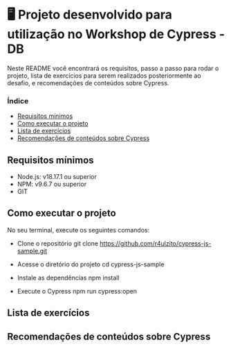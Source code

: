 # 🖥️ Projeto desenvolvido para utilização no Workshop de Cypress - DB
Neste README você encontrará os requisitos, passo a passo para rodar o projeto, lista de exercícios para serem realizados posteriormente ao desafio, e recomendações de conteúdos sobre Cypress.

### Índice
- [Requisitos mínimos](#requisitos-mínimos)
- [Como executar o projeto](#como-executar-o-projeto)
- [Lista de exercícios](#lista-de-exercicios)
- [Recomendações de conteúdos sobre Cypress](#recomendações-de-conteúdos-sobre-cypress)

## Requisitos mínimos <a id="requisitos-mínimos"></a>

- Node.js: v18.17.1 ou superior
- NPM: v9.6.7 ou superior
- GIT

## Como executar o projeto <a id="como-executar-o-projeto"></a>

No seu terminal, execute os seguintes comandos:

- Clone o repositório
git clone https://github.com/r4ulzito/cypress-js-sample.git

- Acesse o diretório do projeto
cd cypress-js-sample

-  Instale as dependências
npm install

- Execute o Cypress
npm run cypress:open



## Lista de exercícios <a id="lista-de-exercicios"></a>

## Recomendações de conteúdos sobre Cypress <a id="recomendações-de-conteúdos-sobre-cypress"></a>

